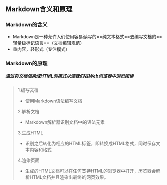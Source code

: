 ## Markdown含义和原理

###  Markdown的含义

+ Markdown是一种允许人们使用容易读写的==纯文本格式==去编写文档的==轻量级标记语言==（文档编辑规范）
+ 重内容，轻形式（专注模式）

### Markdown的原理

#####  通过将文档渲染成HTML的模式以便我们在Web浏览器中浏览阅读

> 1.编写文档
>
> + 使用Markdown语法编写文档
>
> 2.解析文档
>
> + Markdown解析器识别文档中的语法元素
>
> 3.生成HTML
>
> + 识别之后转化为相应的HTML标签，即转换成HTML格式，同时保存文本内容和格式
>
> 4.渲染页面
>
> + 生成的HTML文档可以在任何支持HTML的浏览器中打开，历览器会解析HTML文档并且渲染出最终的网页效果。

